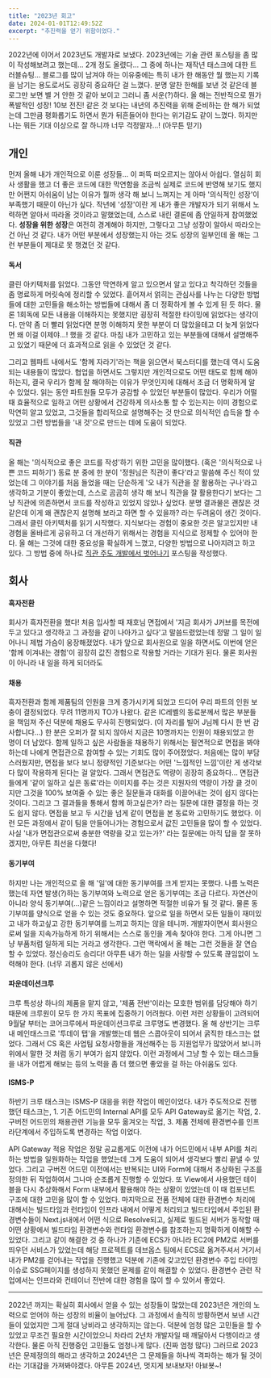 ```yaml
---
title: "2023년 회고"
date: 2024-01-01T12:49:52Z
excerpt: "추진력을 얻기 위함이었다."
---
```


2022년에 이어서 2023년도 개발자로 보냈다. 2023년에는 기술 관련 포스팅을 좀 많이 작성해보려고 했는데... 2개 정도 올렸다... 그 중에 하나는 재작년 태스크에 대한 트러블슈팅... 블로그를 많이 남겨야 하는 이유중에는 특히 내가 한 해동안 뭘 했는지 기록을 남기는 용도로서도 굉장히 중요하단 걸 느꼈다. 분명 알찬 한해를 보낸 것 같은데 블로그만 보면 별 거 안한 것 같아 보이고 그러니 좀 서운(?)하다. 올 해는 전반적으로 뭔가 폭발적인 성장! 10보 전진! 같은 것 보다는 내년의 추진력을 위해 준비하는 한 해가 되었는데 그만큼 평화롭기도 하면서 뭔가 뒤흔들어야 한다는 위기감도 같이 느꼈다. 하지만 나는 뭐든 기대 이상으로 잘 하니까 너무 걱정말자...! (아무튼 믿기)

## 개인

먼저 올해 내가 개인적으로 이룬 성장들... 이 퍼뜩 떠오르지는 않아서 아쉽다. 열심히 회사 생활을 했고 더 좋은 코드에 대한 막연함을 조금씩 실제로 코드에 반영해 보기도 했지만 어쩐지 아쉬움이 남는 이유가 뭘까 생각 해 보니 느껴지는 게 아마 '의식적인 성장'이 부족했기 때문이 아닌가 싶다. 작년에 '성장'이란 게 내가 좋은 개발자가 되기 위해서 노력하면 알아서 따라올 것이라고 말했었는데, 스스로 내린 결론에 좀 안일하게 참여했었다. **성장을 위한 성장**은 여전히 경계해야 하지만, 그렇다고 그냥 성장이 알아서 따라오는 건 아닌 것 같다. 내가 어떤 부분에서 성장했는지 아는 것도 성장의 일부인데 올 해는 그런 부분들이 제대로 못 챙겼던 것 같다.

#### 독서

클린 아키텍처를 읽었다. 그동안 막연하게 알고 있으면서 알고 있다고 착각하던 것들을 좀 명료하게 머릿속에 정리할 수 있었다. 흩어져서 얽히는 관심사를 나누는 다양한 방법들에 대한 고민들을 해소하는 방법들에 대해서 좀 더 정확하게 볼 수 있게 된 듯 하다. 물론 1회독에 모든 내용을 이해하지는 못했지만 굉장히 적절한 타이밍에 읽었다는 생각이다. 만약 좀 더 빨리 읽었다면 분명 이해하지 못한 부분이 더 많았을테고 더 늦게 읽었다면 왜 이걸 이제야...! 했을 것 같다. 마침 내가 고민하고 있는 부분들에 대해서 설명해주고 있었기 때문에 더 효과적으로 읽을 수 있었던 것 같다.

그리고 웹파트 내에서도 '함께 자라기'라는 책을 읽으면서 북스터디를 했는데 역시 도움되는 내용들이 많았다. 협업을 하면서도 그렇지만 개인적으로도 어떤 태도로 함께 해야하는지, 결국 우리가 함께 잘 해야하는 이유가 무엇인지에 대해서 조금 더 명확하게 알 수 있었다. 읽는 동안 파트원들 모두가 공감할 수 있었던 부분들이 많았다. 우리가 어떨 때 효율적으로 일하고 어떤 상황에서 건강하게 의사소통 할 수 있는지는 이미 경험으로 막연히 알고 있었고, 그것들을 합리적으로 설명해주는 것 만으로 의식적인 습득을 할 수 있었고 그런 방법들을 '내 것'으로 만드는 데에 도움이 되었다.

#### 직관

올 해는 '의식적으로 좋은 코드를 작성'하기 위한 고민을 많이했다. (혹은 '의식적으로 나쁜 코드 피하기') 동료 분 중에 한 분이 '정원님은 직관이 좋다'라고 말씀해 주신 적이 있었는데 그 이야기를 처음 들었을 때는 단순하게 '오 내가 직관을 잘 활용하는 구나'라고 생각하고 기분이 좋았는데, 스스로 곰곰히 생각 해 보니 직관을 잘 활용한다기 보다는 그냥 직관에 의존하면서 코드를 작성하고 있었지 않았나 싶었다. 분명 결과물은 괜찮은 것 같은데 이게 왜 괜찮은지 설명해 보라고 하면 할 수 있을까? 라는 두려움이 생긴 것이다. 그래서 클린 아키텍처를 읽기 시작했다. 지식보다는 경험이 중요한 것은 알고있지만 내 경험을 올바르게 공유하고 더 개선하기 위해서는 경험을 지식으로 정제할 수 있어야 한다. 올 해는 그것에 대한 중요성을 확실하게 느꼈고, 다양한 방법으로 나아지려고 하고 있다. 그 방법 중에 하나로 [직관 주도 개발에서 벗어나기](/2023/직관-주도-개발에서-벗어나기) 포스팅을 작성했다.

## 회사

#### 흑자전환

회사가 흑자전환을 했다! 처음 입사할 때 재호님 면접에서 '지금 회사가 J커브를 목전에 두고 있다고 생각하고 그 과정을 같이 나아가고 싶다'고 말씀드렸었는데 정말 그 일이 일어나니 제법 가슴이 웅장해졌었다. 내가 앞으로 회사원으로 일을 하면서도 이번에 얻은 '함께 이겨내는 경험'이 굉장히 값진 경험으로 작용할 거라는 기대가 된다. 물론 회사원이 아니라 내 일을 하게 되더라도

#### 채용

흑자전환과 함께 제품팀의 인원을 크게 증가시키게 되었고 드디어 우리 파트의 인원 보충이 결정되었다. 무려 11명까지 TO가 나왔다. 같은 IC레벨의 동료분께서 많은 부분들을 책임져 주신 덕분에 채용도 무사히 진행되었다. (이 자리를 빌어 J님께 다시 한 번 감사합니다...) 한 분은 오퍼가 잘 되지 않아서 지금은 10명까지는 인원이 채용되었고 한 명이 더 남았다. 함께 일하고 싶은 사람들을 채용하기 위해서는 필연적으로 면접을 봐야하는데 나에게 면접관으로 참여할 수 있는 기회도 많이 주어졌었다. 처음에는 많이 부담스러웠지만, 면접을 보다 보니 정량적인 기준보다는 어떤 '느낌적인 느낌'이란 게 생각보다 많이 작용하게 된다는 걸 알았다. 그래서 면접관도 역량이 굉장히 중요하다... 면접관들에게 '같이 일하고 싶은 동료'라는 이미지를 주는 것은 지원자의 역량이 가장 클 것이지만 그것을 100% 보여줄 수 있는 좋은 질문들과 대화를 이끌어내는 것이 쉽지 않다는 것이다. 그리고 그 결과들을 통해서 함께 하고싶은가? 라는 질문에 대한 결정을 하는 것도 쉽지 않다. 면접을 보고 두 시간을 넘게 같이 면접을 본 동료와 고민하기도 했었다. 이런 모든 과정에서 같이 팀을 만들어나가는 경험으로서 값진 고민들을 많이 할 수 있었다. 사실 '내가 면접관으로써 충분한 역량을 갖고 있는가?' 라는 질문에는 아직 답을 잘 못하겠지만, 아무튼 최선을 다했다!

#### 동기부여

하지만 나는 개인적으로 올 해 '일'에 대한 동기부여를 크게 받지는 못했다. 나름 노력은 했는데 자연 발생(?)하는 동기부여와 노력으로 얻은 동기부여는 조금 다르다. 자연산이 아니라 양식 동기부여(...)같은 느낌이라고 설명하면 적절한 비유가 될 것 같다. 물론 동기부여를 양식으로 얻을 수 있는 것도 중요하다. 앞으로 일을 하면서 모든 일들이 재미있고 내가 하고싶고 강한 동기부여를 느끼고 하지는 않을 테니까. 개발자이면서 회사원으로써 일을 지속가능하게 하기 위해서는 스스로 동인을 계속 찾아야 한다. 그게 아니면 그냥 부품처럼 일하게 되는 거라고 생각한다. 그런 맥락에서 올 해는 그런 것들을 잘 연습할 수 있었다. 정신승리도 승리다! 아무튼 내가 하는 일을 사랑할 수 있도록 끊임없이 노력해야 한다. (너무 괴롭지 않은 선에서)

#### 파운데이션크루

크루 특성상 하나의 제품을 맡지 않고, '제품 전반'이라는 모호한 범위를 담당해야 하기 때문에 크루원이 모두 한 가지 목표에 집중하기 어려웠다. 이런 저런 상황들이 고려되어 9월달 부터는 코어크루에서 파운데이션크루로 크루명도 변경했다. 올 해 상반기는 크루 내 메인태스크로 '투데이 탭'을 개발했는데 웹은 스콥아웃이 되어서 굵직한 태스크는 없었다. 그래서 CS 혹은 사업팀 요청사항들을 개선해주는 등 지원업무가 많았어서 보니까 위에서 말한 것 처럼 동기 부여가 쉽지 않았다. 이런 과정에서 그냥 할 수 있는 태스크들을 내가 어렵게 해보는 등의 노력을 좀 더 했으면 좋았을 걸 하는 아쉬움도 있다.

#### ISMS-P

하반기 크루 태스크는 ISMS-P 대응을 위한 작업이 메인이었다. 내가 주도적으로 진행했던 태스크는, 1. 기존 어드민의 Internal API를 모두 API Gateway로 옮기는 작업, 2. 구버전 어드민의 채용관련 기능을 모두 옮겨오는 작업, 3. 제품 전체에 환경변수를 인프라단계에서 주입하도록 변경하는 작업 이었다.

API Gateway 적용 작업은 정말 공교롭게도 이전에 내가 어드민에서 내부 API를 처리하는 방법을 일원화하는 작업을 했었는데 그게 도움이 되어서 생각보다 빨리 끝낼 수 있었다. 그리고 구버전 어드민 이전에서는 반복되는 UI와 Form에 대해서 추상화된 구조를 정의한 뒤 작업하여서 그나마 순조롭게 진행할 수 있었다. 또 View에서 사용했던 테이블을 다시 추상화해서 Form 내부에서 활용해야 하는 상황이 있었는데 이 때 컴포넌트 구조에 대한 고민을 많이 할 수 있었다. 마지막으로 전품 전체에 대한 환경변수 처리에 대해서는 빌드타임과 런타임이 인프라 내에서 어떻게 처리되고 빌드타입에서 주입된 환경변수들이 Next.js내에서 어떤 식으로 Resolve되고, 실제로 빌드된 서버가 동작할 때 어떤 상황에서 빌드타임 환경변수와 런타임 환경변수를 참조하는지 명확하게 이해할 수 있었다. 그리고 같이 해결한 것 중 하나가 기존에 ECS가 아니라 EC2에 PM2로 서버를 띄우던 서비스가 있었는데 해당 프로젝트를 데브옵스 팀에서 ECS로 옮겨주셔서 거기서 내가 PM2를 걷어내는 작업을 진행했고 덕분에 기존에 갖고있던 환경변수 주입 타이밍 이슈로 SSG페이지를 생성하지 못했던 문제를 같이 해결할 수 있었다. 환경변수 관련 작업에서는 인프라와 컨테이너 전반에 대한 경험을 많이 할 수 있어서 좋았다.

---

2022년 까지는 확실히 회사에서 얻을 수 있는 성장들이 많았는데 2023년은 개인의 노력으로 얻어야 하는 성장의 비율이 늘어났다. 그 과정에서 솔직히 방황하면서 보낸 시간들이 있었지만 그게 절대 낭비라고 생각하지는 않는다. 덕분에 엄청 많은 고민들을 할 수 있었고 무조건 필요한 시간이었으니 차라리 2년차 개발자일 때 깨달아서 다행이라고 생각한다. 물론 아직 진행중인 고민들도 엄청나게 많다. (진짜 엄청 많다) 그러므로 2023년은 문제정의의 해라고 생각하고 2024년은 그 문제들을 하나씩 격파하는 해가 될 것이라는 기대감을 가져봐야겠다. 아무튼 2024년, 멋지게 보내보자! 아뵤뵷~!
